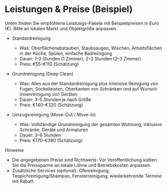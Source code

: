 # Leistungen & Preise (Beispiel)

Unten finden Sie empfohlene Leistungs-Pakete mit Beispielpreisen in Euro (€). Bitte an lokalen Markt und Objektgröße anpassen.

- Standardreinigung
  - Was: Oberflächenabstauben, Staubsaugen, Wischen, Arbeitsflächen in der Küche, Spülen, einfache Badreinigung
  - Dauer: 1–2 Stunden (1 Zimmer), 2–3 Stunden (2–3 Zimmer)
  - Preis: €55–€110 (Schätzung)

- Grundreinigung (Deep Clean)
  - Was: Alles aus der Standardreinigung plus intensive Reinigung von Fugen, Sockelleisten, Oberkanten von Schränken und auf Wunsch Innenreinigung von Geräten
  - Dauer: 3–5 Stunden je nach Größe
  - Preis: €140–€320 (Schätzung)

- Umzugsreinigung (Move-Out / Move-In)
  - Was: Vollständige Grundreinigung der gesamten Wohnung, inklusive Schränke, Geräte und Armaturen
  - Dauer: 3–6 Stunden
  - Preis: €170–€380 (Schätzung)

Hinweise
- Die angegebenen Preise sind Richtwerte. Vor Veröffentlichung sollten Sie die Preisspanne an lokale Löhne und Betriebskosten anpassen.
- Zusätzliche Services (optional): Ofenreinigung, Teppichreinigung/Shampoo, Fensterreinigung, wiederkehrende Termine mit Rabatt.
